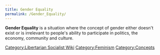 ```yaml
---
title: Gender Equality
permalink: /Gender_Equality/
---
```


**Gender Equality** is a situation where the concept of gender either
doesn't exist or is irrelevant to people's ability to participate in
politics, the economy, community and culture.

[Category:Libertarian Socialist
Wiki](Category:Libertarian_Socialist_Wiki.md "wikilink")
[Category:Feminism](Category:Feminism.md "wikilink")
[Category:Concepts](Category:Concepts.md "wikilink")